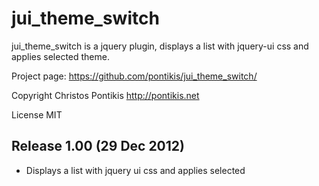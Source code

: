 jui_theme_switch
================

jui_theme_switch is a jquery plugin, displays a list with jquery-ui css and applies selected theme.

Project page: https://github.com/pontikis/jui_theme_switch/

Copyright Christos Pontikis http://pontikis.net

License MIT

Release 1.00 (29 Dec 2012)
---------------------------
* Displays a list with jquery ui css and applies selected
